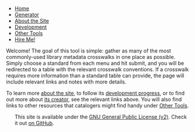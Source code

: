 <!DOCTYPE html PUBLIC "-//W3C//DTD XHTML 1.0 Transitional//EN" "http://www.w3.org/TR/xhtml1/DTD/xhtml1-transitional.dtd">
<html xmlns="http://www.w3.org/1999/xhtml">
<head>
		<title>Crosswalk Generator</title>
		<!-- link to main stylesheet -->
		<link rel="stylesheet" type="text/css" href="/css/main.css">
	</head>
<body>
		<nav>
    		<ul id="newmenu">
<li><a href="/">Home</a></li>
<li><a href="generator.html"/a>Generator</li>
<li><a href="/about.html">About the Site</a></li>
<li><a href="/devlog.html">Development</a></li>
<li><a href="/links.html">Other Tools</a></li>
<li><a href="https://ashleynicolelyons.wordpress.com/professional-experience-development/resume/">Hire Me!</a></li>
</ul>
  </nav>
 </body>
<div class="container">
    		<div class="blurb">
<p>Welcome! The goal of this tool is simple: gather as many of the most commonly-used library metadata crosswalks in one place as possible. Simply choose a standard from each menu and hit submit, and you will be redirected to a table with the relevant crosswalk conventions. If a crosswalk requires more information than a standard table can provide, the page will include relevant links and notes with more details.</p>
<p>To learn more <a href="/about.html">about the site</a>, to follow its <a href="/devlog.html">development progress</a>, or to find out more about <a href="https://ashleynicolelyons.wordpress.com/professional-experience-development/resume/">its creator</a>, see the relevant links above. You will also find links to other resources that catalogers might find handy under <a href="/links.html">Other Tools</a>.</p> 
</div><!-- /.blurb -->
		</div><!-- /.container -->
<footer>
	<ul>
		<p>This site is available under the <a href="https://www.gnu.org/licenses/gpl-2.0.txt">GNU General Public License (v2)</a>. Check it out <a href="https://github.com/nsteffel/dublin-core-generator">on GitHub</a>.</p>
	</ul>
	
</footer>

  </body>
</html>
